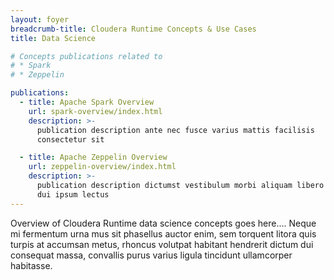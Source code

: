 ```yaml
---
layout: foyer
breadcrumb-title: Cloudera Runtime Concepts & Use Cases
title: Data Science

# Concepts publications related to
# * Spark
# * Zeppelin

publications:
  - title: Apache Spark Overview
    url: spark-overview/index.html
    description: >-
      publication description ante nec fusce varius mattis facilisis
      consectetur sit

  - title: Apache Zeppelin Overview
    url: zeppelin-overview/index.html
    description: >-
      publication description dictumst vestibulum morbi aliquam libero
      dui ipsum lectus
---
```

Overview of Cloudera Runtime data science concepts goes here.... Neque
mi fermentum urna mus sit phasellus auctor enim, sem torquent litora
quis turpis at accumsan metus, rhoncus volutpat habitant hendrerit
dictum dui consequat massa, convallis purus varius ligula tincidunt
ullamcorper habitasse.
